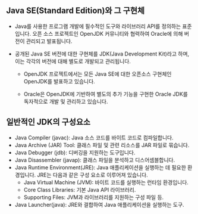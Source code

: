 ## Java SE(Standard Edition)와 그 구현체

- Java를 사용한 프로그램 개발에 필수적인 도구와 라이브러리 API를 정의하는 표준입니다. 오픈 소스 프로젝트인 OpenJDK 커뮤니티와 협력하여 Oracle에 의해 버전이 관리되고 발표됩니다.
- 공개된 Java SE 버전에 대한 구현체를 JDK(Java Development Kit)라고 하며, 이는 각각의 버전에 대해 별도로 개발되고 관리됩니다.

  - OpenJDK 프로젝트에서는 모든 Java SE에 대한 오픈소스 구현체인 OpenJDK를 발표하고 있습니다. 
  
  - Oracle은 OpenJDK에 기반하여 별도의 추가 기능을 구현한 Oracle JDK를 독자적으로 개발 및 관리하고 있습니다.


## 일반적인 JDK의 구성요소

- Java Compiler (javac): Java 소스 코드를 바이트 코드로 컴파일합니다.
- Java Archive (JAR) Tool: 클래스 파일 및 관련 리소스를 JAR 파일로 묶습니다.
- Java Debugger (jdb): 디버깅을 지원하는 도구입니다.
- Java Disassembler (javap): 클래스 파일을 분석하고 디스어셈블합니다.
- Java Runtime Environment(JRE): Java 애플리케이션을 실행하는 데 필요한 환경입니다. JRE는 다음과 같은 구성 요소로 이루어져 있습니다.
  - Java Virtual Machine (JVM): 바이트 코드를 실행하는 런타임 환경입니다.
  - Core Class Libraries: 기본 Java API 라이브러리.
  - Supporting Files: JVM과 라이브러리를 지원하는 구성 파일 등.
- Java Launcher(java): JRE와 결합하여 Java 애플리케이션을 실행하는 도구.